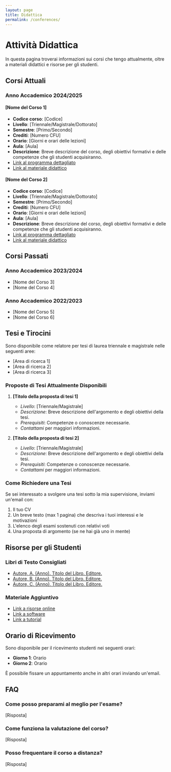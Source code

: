 ```yaml
---
layout: page
title: Didattica
permalink: /conferences/
---
```


# Attività Didattica

In questa pagina troverai informazioni sui corsi che tengo attualmente, oltre a materiali didattici e risorse per gli studenti.

## Corsi Attuali

### Anno Accademico 2024/2025

#### [Nome del Corso 1]

- **Codice corso**: [Codice]
- **Livello**: [Triennale/Magistrale/Dottorato]
- **Semestre**: [Primo/Secondo]
- **Crediti**: [Numero CFU]
- **Orario**: [Giorni e orari delle lezioni]
- **Aula**: [Aula]
- **Descrizione**: Breve descrizione del corso, degli obiettivi formativi e delle competenze che gli studenti acquisiranno.
- [Link al programma dettagliato](#)
- [Link al materiale didattico](#)

#### [Nome del Corso 2]

- **Codice corso**: [Codice]
- **Livello**: [Triennale/Magistrale/Dottorato]
- **Semestre**: [Primo/Secondo]
- **Crediti**: [Numero CFU]
- **Orario**: [Giorni e orari delle lezioni]
- **Aula**: [Aula]
- **Descrizione**: Breve descrizione del corso, degli obiettivi formativi e delle competenze che gli studenti acquisiranno.
- [Link al programma dettagliato](#)
- [Link al materiale didattico](#)

## Corsi Passati

### Anno Accademico 2023/2024

- [Nome del Corso 3]
- [Nome del Corso 4]

### Anno Accademico 2022/2023

- [Nome del Corso 5]
- [Nome del Corso 6]

## Tesi e Tirocini

Sono disponibile come relatore per tesi di laurea triennale e magistrale nelle seguenti aree:

- [Area di ricerca 1]
- [Area di ricerca 2]
- [Area di ricerca 3]

### Proposte di Tesi Attualmente Disponibili

1. **[Titolo della proposta di tesi 1]**

   - _Livello_: [Triennale/Magistrale]
   - _Descrizione_: Breve descrizione dell'argomento e degli obiettivi della tesi.
   - _Prerequisiti_: Competenze o conoscenze necessarie.
   - _Contattami_ per maggiori informazioni.

2. **[Titolo della proposta di tesi 2]**
   - _Livello_: [Triennale/Magistrale]
   - _Descrizione_: Breve descrizione dell'argomento e degli obiettivi della tesi.
   - _Prerequisiti_: Competenze o conoscenze necessarie.
   - _Contattami_ per maggiori informazioni.

### Come Richiedere una Tesi

Se sei interessato a svolgere una tesi sotto la mia supervisione, inviami un'email con:

1. Il tuo CV
2. Un breve testo (max 1 pagina) che descriva i tuoi interessi e le motivazioni
3. L'elenco degli esami sostenuti con relativi voti
4. Una proposta di argomento (se ne hai già uno in mente)

## Risorse per gli Studenti

### Libri di Testo Consigliati

- [Autore, A. (Anno). Titolo del Libro. Editore.](#)
- [Autore, B. (Anno). Titolo del Libro. Editore.](#)
- [Autore, C. (Anno). Titolo del Libro. Editore.](#)

### Materiale Aggiuntivo

- [Link a risorse online](#)
- [Link a software](#)
- [Link a tutorial](#)

## Orario di Ricevimento

Sono disponibile per il ricevimento studenti nei seguenti orari:

- **Giorno 1**: Orario
- **Giorno 2**: Orario

È possibile fissare un appuntamento anche in altri orari inviando un'email.

## FAQ

### Come posso preparami al meglio per l'esame?

[Risposta]

### Come funziona la valutazione del corso?

[Risposta]

### Posso frequentare il corso a distanza?

[Risposta]
